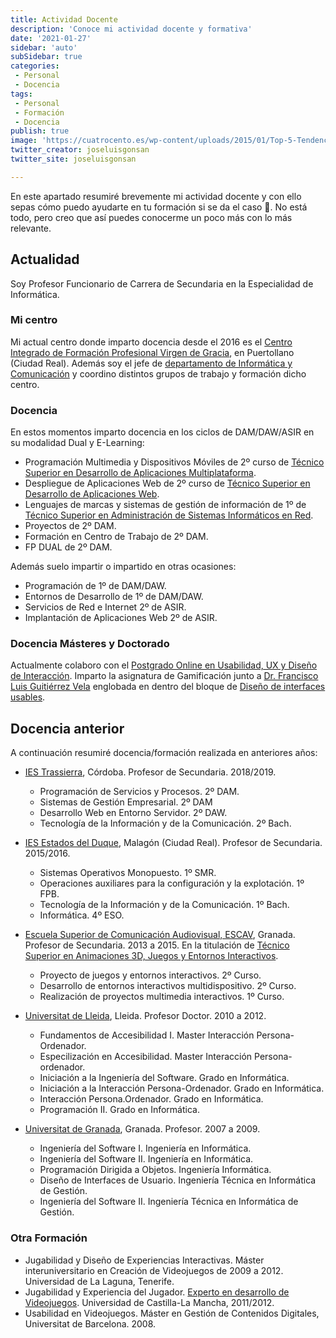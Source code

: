 ```yaml
---
title: Actividad Docente
description: 'Conoce mi actividad docente y formativa'
date: '2021-01-27'
sidebar: 'auto'
subSidebar: true
categories:
 - Personal
 - Docencia
tags:
 - Personal
 - Formación
 - Docencia
publish: true
image: 'https://cuatrocento.es/wp-content/uploads/2015/01/Top-5-Tendencias-de-Dise%C3%B1o-Web-Para-El-2015-WebStudio316-e1414553151203.jpg'
twitter_creator: joseluisgonsan
twitter_site: joseluisgonsan

---
```

En este apartado resumiré brevemente mi actividad docente y con ello sepas cómo puedo ayudarte en tu formación si se da el caso 🧐. No está todo, pero creo que así puedes conocerme un poco más con lo más relevante.

<!-- more -->
## Actualidad
Soy Profesor Funcionario de Carrera de Secundaria en la Especialidad de Informática. 

### Mi centro
Mi actual centro donde imparto docencia desde el 2016 es el [Centro Integrado de Formación Profesional Virgen de Gracia](https://cifpvirgendegracia.com), en Puertollano (Ciudad Real). Además soy el jefe de [departamento de Informática y Comunicación](https://informaticacifpvg.netlify.app/) y coordino distintos grupos de trabajo y formación dicho centro.

### Docencia
En estos momentos imparto docencia en los ciclos de DAM/DAW/ASIR en su modalidad Dual y E-Learning: 
- Programación Multimedia y Dispositivos Móviles de 2º curso de [Técnico Superior en Desarrollo de Aplicaciones Multiplataforma](https://www.todofp.es/que-como-y-donde-estudiar/que-estudiar/familia/loe/informatica-comunicaciones/des-aplicaciones-multiplataforma.html).
- Despliegue de Aplicaciones Web de 2º curso de [Técnico Superior en Desarrollo de Aplicaciones Web](https://www.todofp.es/que-como-y-donde-estudiar/que-estudiar/familia/loe/informatica-comunicaciones/des-aplicaciones-web.html).
- Lenguajes de marcas y sistemas de gestión de información de 1º de [Técnico Superior en Administración de Sistemas Informáticos en Red](https://www.todofp.es/que-como-y-donde-estudiar/que-estudiar/familia/loe/informatica-comunicaciones/admin-sist-informaticos-red.html).
- Proyectos de 2º DAM.
- Formación en Centro de Trabajo de 2º DAM.
- FP DUAL de 2º DAM.

Además suelo impartir o impartido en otras ocasiones:
- Programación de 1º de DAM/DAW.
- Entornos de Desarrollo de 1º de DAM/DAW.
- Servicios de Red e Internet 2º de ASIR.
- Implantación de Aplicaciones Web 2º de ASIR.

### Docencia Másteres y Doctorado
Actualmente colaboro con el [Postgrado Online en Usabilidad, UX y Diseño de Interacción](https://postgradoux.com/). Imparto la asignatura de Gamificación junto a [Dr. Francisco Luis Guitiérrez Vela](https://lsi.ugr.es/lsi/fgutierr) englobada en dentro del bloque de [Diseño de interfaces usables](https://postgradoux.com/temario/#Asignatura%20U1).

## Docencia anterior
A continuación resumiré docencia/formación realizada en anteriores años:

- [IES Trassierra](https://www.iestrassierra.com/), Córdoba. Profesor de Secundaria. 2018/2019.
  - Programación de Servicios y Procesos. 2º DAM.
  - Sistemas de Gestión Empresarial. 2º DAM
  - Desarrollo Web en Entorno Servidor. 2º DAW.
  - Tecnología de la Información y de la Comunicación. 2º Bach.

- [IES Estados del Duque](http://ies-estadosdelduque.centros.castillalamancha.es/), Malagón (Ciudad Real). Profesor de Secundaria. 2015/2016.
  - Sistemas Operativos Monopuesto. 1º SMR.
  - Operaciones auxiliares para la configuración y la explotación. 1º FPB.
  - Tecnología de la Información y de la Comunicación. 1º Bach.
  - Informática. 4º ESO.

- [Escuela Superior de Comunicación Audiovisual, ESCAV](https://escav.es/), Granada. Profesor de Secundaria. 2013 a 2015. En la titulación de [Técnico Superior en Animaciones 3D, Juegos y Entornos Interactivos](https://escav.es/estudios/animaciones-3d-juegos-y-entornos-interactivos/).
  - Proyecto de juegos y entornos interactivos. 2º Curso.
  - Desarrollo de entornos interactivos multidispositivo. 2º Curso.
  - Realización de proyectos multimedia interactivos. 1º Curso.

- [Universitat de Lleida](http://www.udl.es/ca/es/), Lleida. Profesor Doctor. 2010 a 2012.
  - Fundamentos de Accesibilidad I. Master Interacción Persona-Ordenador.
  - Especilización en Accesibilidad. Master Interacción Persona-ordenador.
  - Iniciación a la Ingeniería del Software. Grado en Informática. 
  - Iniciación a la Interacción Persona-Ordenador. Grado en Informática.
  - Interacción Persona.Ordenador. Grado en Informática.
  - Programación II. Grado en Informática. 

- [Universitat de Granada](http://www.ugr.es), Granada. Profesor. 2007 a 2009.
  - Ingeniería del Software I. Ingeniería en Informática.
  - Ingeniería del Software II. Ingeniería en Informática.
  - Programación Dirigida a Objetos. Ingeniería Informática.
  - Diseño de Interfaces de Usuario. Ingeniería Técnica en Informática de Gestión.
  - Ingeniería del Software II. Ingeniería Técnica en Informática de Gestión.

### Otra Formación
- Jugabilidad y Diseño de Experiencias Interactivas. Máster interuniversitario en Creación de Videojuegos de 2009 a 2012. Universidad de La Laguna, Tenerife.
- Jugabilidad y Experiencia del Jugador. [Experto en desarrollo de Videojuegos](https://www.uclm.es/conocimiento/cursos/cursoexpertodesarrollovideojuegos). Universidad de Castilla-La Mancha, 2011/2012.
- Usabilidad en Videojuegos. Máster en Gestión de Contenidos Digitales, Universitat de Barcelona. 2008.
